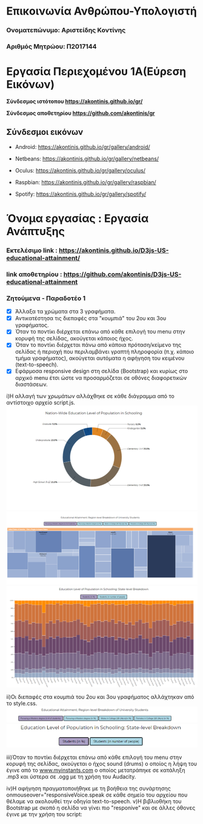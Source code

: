# Επικοινωνία Ανθρώπου-Υπολογιστή
### Ονοματεπώνυμο: Αριστείδης Κοντίνης
### Αριθμός Μητρώου: Π2017144

# Εργασία Περιεχομένου 1Α(Εύρεση Εικόνων)
 
**Σύνδεσμος ιστότοπου https://akontinis.github.io/gr/**
 
**Σύνδεσμος αποθετηρίου https://github.com/akontinis/gr**
 
 
## Σύνδεσμοι εικόνων
 
* Android: https://akontinis.github.io/gr/gallery/android/
 
* Netbeans: https://akontinis.github.io/gr/gallery/netbeans/
 
* Oculus: https://akontinis.github.io/gr/gallery/oculus/
 
* Raspbian: https://akontinis.github.io/gr/gallery/raspbian/
 
* Spotify: https://akontinis.github.io/gr/gallery/spotify/

# Όνομα εργασίας : Εργασία Ανάπτυξης  
 ### Eκτελέσιμο link : https://akontinis.github.io/D3js-US-educational-attainment/
 ### link αποθετηρίου : https://github.com/akontinis/D3js-US-educational-attainment
 ### Ζητούμενα - Παραδοτέο 1
 - [x] Άλλαξα τα χρώματα στα 3 γραφήματα.
 - [x] Αντικατέστησα τις διεπαφές στα "κουμπιά" του 2ου και 3ου γραφήματος.
 - [x] Όταν το ποντίκι διέρχεται επάνω από κάθε επιλογή του menu στην κορυφή της σελίδας, ακούγεται κάποιος ήχος.
 - [x] Όταν το ποντίκι διέρχεται πάνω από κάποια πρόταση/κείμενο της σελίδας ή περιοχή που περιλαμβάνει γραπτή πληροφορία (π.χ. κάποιο τμήμα γραφήματος), ακούγεται αυτόματα η αφήγηση του κειμένου (text-to-speech).
 - [x] Εφάρμοσα responsive design στη σελίδα (Bootstrap) και κυρίως στο αρχικό menu έτσι ώστε να προσαρμόζεται σε οθόνες διαφορετικών διαστάσεων.

i)Η αλλαγή των χρωμάτων αλλάχθηκε σε κάθε διάγραμμα από το αντίστοιχο αρχείο script.js.
![ScreenShot](1.png)
![ScreenShot](2.png)
![ScreenShot](3.png)

ii)Οι διεπαφές στα κουμπιά του 2ου και 3ου γραφήματος αλλάχτηκαν από το style.css.
![ScreenShot](4.png)
![ScreenShot](5.png)

iii)Όταν το ποντίκι διέρχεται επάνω από κάθε επιλογή του menu στην κορυφή της σελίδας, ακούγεται ο ήχος sound (drums) ο οποίος η λήψη του έγινε από το www.myinstants.com ο οποίος μετατράπηκε σε κατάληξη .mp3 και ύστερα σε .ogg με τη χρήση του Audacity.

iv)Η αφήγηση πραγματοποιήθηκε με τη βοήθεια της συνάρτησης onmouseover="responsiveVoice.speak σε κάθε σημείο του αρχείου που θέλαμε να ακολουθεί την οδηγία text-to-speech.
v)Η βιβλιοθήκη του Bootstrap με σκοπό η σελίδα να γίνει πιο "responive" και σε άλλες όθονες έγινε με την χρήση του script:

